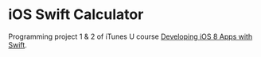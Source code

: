 # iOS Swift Calculator

Programming project 1 & 2 of iTunes U course 
[Developing iOS 8 Apps with Swift](https://itunesu.itunes.apple.com/WebObjects/LZDirectory.woa/ra/directory/courses/961180099/feed).
